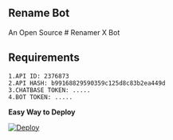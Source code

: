 ## Rename Bot 

An Open Source # Renamer X Bot

## Requirements
    1.API ID: 2376873
    2.API HASH: b99168829590359c125d8c83b2ea449d
    3.CHATBASE TOKEN: .....
    4.BOT TOKEN: .....

<b>Easy Way to Deploy</b>

[![Deploy](https://www.herokucdn.com/deploy/button.svg)](https://heroku.com/deploy?template=https://github.com/AlbertEinsteinTG/renamer-bot/tree/master)

